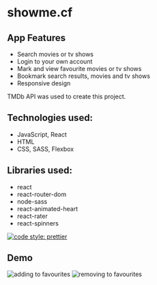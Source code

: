 # showme.cf

## App Features

- Search movies or tv shows
- Login to your own account
- Mark and view favourite movies or tv shows
- Bookmark search results, movies and tv shows
- Responsive design

TMDb API was used to create this project.

## Technologies used:

- JavaScript, React
- HTML
- CSS, SASS, Flexbox

## Libraries used:

- react
- react-router-dom
- node-sass
- react-animated-heart
- react-rater
- react-spinners

[![code style: prettier](https://img.shields.io/badge/code_style-prettier-ff69b4.svg?style=flat-square)](https://github.com/prettier/prettier)

## Demo
![adding to favourites](public/demo/Demo-2.gif) 
![removing to favourites](public/demo/Demo-1.gif)
